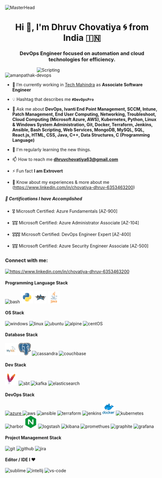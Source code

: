 ![MasterHead](https://cdn.dribbble.com/userupload/7725814/file/original-ad34e5a3d587a8a90b6586de67710225.gif)
<h1 align="center">Hi 👋, I'm Dhruv Chovatiya 🌀 from India 🇮🇳</h1>

<h3 align="center">DevOps Engineer focused on automation and cloud technologies for efficiency.</h3>
<img align="right" alt="Scripting" width="400" src="https://cdn.dribbble.com/userupload/7725640/file/original-a2b82ab8779ece4c49df3672f7753ccb.gif">

<p align="left"> <img src="https://komarev.com/ghpvc/?username=amanpathak-devops&label=Profile%20views&color=0e75b6&style=flat" alt="amanpathak-devops" /> </p>

- 🏢 I’m currently working in [Tech Mahindra](https://www.techmahindra.com/) as **Associate Software Engineer**

- 💡 Hashtag that describes me **`#DevOpsPro`**

- 💬 Ask me about **DevOps, Ivanti End Point Management, SCCM, Intune, Patch Management, End User Computing, Networking, Troubleshoot, Cloud Computing (Microsoft Azure, AWS), Kubernetes, Python, Linux & Windows System Administration, Git, Docker, Terraform, Jenkins, Ansible, Bash Scripting, Web Services, MongoDB, MySQL, SQL, React.js, HTML, CSS, Java, C++, Data Structures, C (Programming Language)**

- 📝 I'm regularly learning the new things.

- 📫 How to reach me **dhruvchovatiya63@gmail.com**

- ⚡ Fun fact **I am Extrovert**

- 📄 Know about my experiences & more about me (https://www.linkedin.com/in/chovatiya-dhruv-6353463200)

##### 🧾 Certifications I have Accomplished

- 🎖 Microsoft Certified: Azure Fundamentals [AZ-900]

- 🎖🎖 Microsoft Certified: Azure Administrator Associate [AZ-104]

- 🎖🎖🎖 Microsoft Certified: DevOps Engineer Expert [AZ-400]

- 🎖🎖 Microsoft Certified: Azure Security Engineer Associate [AZ-500]


<h3 align="left">Connect with me:</h3>
<p align="left">

<a href="https://www.linkedin.com/in/chovatiya-dhruv-6353463200" target="blank"><img align="center" src="https://raw.githubusercontent.com/rahuldkjain/github-profile-readme-generator/master/src/images/icons/Social/linked-in-alt.svg" alt="https://www.linkedin.com/in/chovatiya-dhruv-6353463200" height="30" width="40" /></a>

#### Programming Language Stack
<p align="left"><img src="https://www.vectorlogo.zone/logos/gnu_bash/gnu_bash-icon.svg" alt="bash" title="bash" title="bash" width="40" height="40"/>  <img src="https://raw.githubusercontent.com/github/explore/80688e429a7d4ef2fca1e82350fe8e3517d3494d/topics/python/python.png" alt="python" title="python" width="40" height="40"/> <img src="https://raw.githubusercontent.com/github/explore/b15b6cf1726418913aafbf337a749dded180279d/topics/groovy/groovy.png" alt="groovy" title="groovy" width="40" height="40"/>  <img src="https://raw.githubusercontent.com/github/explore/80688e429a7d4ef2fca1e82350fe8e3517d3494d/topics/java/java.png" alt="java" title="java8" width="40" height="40"/>

#### OS Stack
<p align="left">  <img src="https://www.vectorlogo.zone/logos/microsoft/microsoft-icon.svg" alt="windows" title="windows" width="40" height="40"/> <img src="https://brandlogos.net/wp-content/uploads/2020/03/Linux-logo.png" alt="linux" title="linux" width="40" height="40"/>  <img src="https://www.vectorlogo.zone/logos/ubuntu/ubuntu-icon.svg" alt="ubuntu" title="ubuntu" width="40" height="40"/>  <img src="https://www.vectorlogo.zone/logos/alpinelinux/alpinelinux-icon.svg" alt="alpine" title="alpine" width="40" height="40"/> <img src="https://www.vectorlogo.zone/logos/centos/centos-icon.svg" alt="centOS" title="centOS" width="40" height="40"/> </p>

#### Database Stack
<p align="left"><img src="https://raw.githubusercontent.com/github/explore/80688e429a7d4ef2fca1e82350fe8e3517d3494d/topics/mysql/mysql.png" alt="mysql" title="mysql" width="40" height="40"/>  <img src="https://raw.githubusercontent.com/github/explore/80688e429a7d4ef2fca1e82350fe8e3517d3494d/topics/postgresql/postgresql.png" alt="postgresql" title="postgresql" width="40" height="40"/>  <img src="https://www.vectorlogo.zone/logos/apache_cassandra/apache_cassandra-icon.svg" alt="cassandra" title="cassandra" width="40" height="40"/> <img src="https://www.vectorlogo.zone/logos/couchbase/couchbase-icon.svg" alt="couchbase" title="couchbase" width="40" height="40"/> </p>

#### Dev Stack
<p align="left"><img src="https://raw.githubusercontent.com/vscode-icons/vscode-icons/72101ee333eca9219ac9a7c14d4834eef8e4c64b/icons/file_type_maven.svg" alt="maven" title="maven" width="40" height="40"/> <img src="https://www.vectorlogo.zone/logos/scala-sbt/scala-sbt-icon.svg" alt="sbt" title="sbt" width="40" height="40"/> <img src="https://www.vectorlogo.zone/logos/apache_kafka/apache_kafka-icon.svg" alt="kafka" title="kafka" width="40" height="40"/> <img src="https://www.vectorlogo.zone/logos/elastic/elastic-icon.svg" alt="elasticsearch" title="elasticsearch" width="40" height="40"/> </p>

#### DevOps Stack 
<p align="left"><a href="https://azure.microsoft.com/en-in/" target="_blank" rel="noreferrer"> <img src="https://www.vectorlogo.zone/logos/microsoft_azure/microsoft_azure-icon.svg" alt="azure" width="40" height="40"/> </a> <img src="https://www.vectorlogo.zone/logos/amazon_aws/amazon_aws-icon.svg" alt="aws" title="aws" width="40" height="40"/> <img src="https://www.vectorlogo.zone/logos/ansible/ansible-icon.svg" alt="ansible" title="ansible" width="40" height="40"/> <img src="https://www.vectorlogo.zone/logos/terraformio/terraformio-icon.svg" alt="terraform" title="terraform" width="40" height="40"/> <img src="https://www.vectorlogo.zone/logos/jenkins/jenkins-icon.svg" alt="jenkins" title="jenkins" width="40" height="40"/>  <img src="https://raw.githubusercontent.com/github/explore/80688e429a7d4ef2fca1e82350fe8e3517d3494d/topics/docker/docker.png" alt="docker" title="docker" width="40" height="40"/>   <img src="https://www.vectorlogo.zone/logos/kubernetes/kubernetes-icon.svg" alt="kubernetes" title="kubernetes" width="40" height="40"/>  <img src="https://www.vectorlogo.zone/logos/helmsh/helmsh-icon.svg" alt="harbor" title="harbor" width="40" height="40"/> <img src="https://raw.githubusercontent.com/github/explore/85cceaeeaf993ca35664dc37ea24f9237fbbfc14/topics/nginx/nginx.png" alt="nginx" title="nginx" width="40" height="40"/>  <img src="https://www.vectorlogo.zone/logos/elasticco_logstash/elasticco_logstash-icon.svg" alt="logstash" title="logstash" width="40" height="40"/> <img src="https://www.vectorlogo.zone/logos/elasticco_kibana/elasticco_kibana-icon.svg" alt="kibana" title="kibana" width="40" height="40"/> <img src="https://www.vectorlogo.zone/logos/prometheusio/prometheusio-icon.svg" alt="promethues" title="promethues" width="40" height="40"/> <img src="https://www.vectorlogo.zone/logos/graphiteapp/graphiteapp-icon.svg" alt="graphite" title="graphite" width="40" height="40"/> <img src="https://www.vectorlogo.zone/logos/grafana/grafana-icon.svg" alt="grafana" title="grafana" width="40" height="40"/> </p>

#### Project Management Stack
<p align="left"><img src="https://www.vectorlogo.zone/logos/git-scm/git-scm-icon.svg" alt="git" title="git" width="40" height="40"/>  <img src="https://www.vectorlogo.zone/logos/github/github-icon.svg" alt="github" title="github" width="40" height="40"/>   <img src="https://www.vectorlogo.zone/logos/atlassian_jira/atlassian_jira-icon.svg" alt="jira" title="jira" width="40" height="40"/> 

#### Editor / IDE I ♥
<p align="left"><img src="https://cdn.worldvectorlogo.com/logos/sublime-text.svg" alt="sublime" title="sublime" width="40" height="40"/> <img src="https://cdn.worldvectorlogo.com/logos/intellij-idea-1.svg" alt="intellij" title="intellij" width="40" height="40"/> <img src="https://www.vectorlogo.zone/logos/visualstudio_code/visualstudio_code-icon.svg" alt="vs-code" title="vs-code" width="40" height="40"/> </p>
